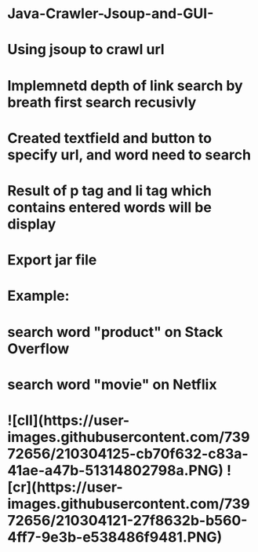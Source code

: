 # Java-Crawler-Jsoup-and-GUI-

<h1> Using jsoup to crawl url<h1>
<h1> Implemnetd depth of link search by breath first search recusivly<h1> 
<h1>  Created textfield and button to specify url, and word need to search<h1> 
<h1> Result of p tag and li tag which contains entered words will be display <h1> 
<h1> Export jar file <h1>

<h1> Example: <h1>
<h1> search word "product" on Stack Overflow <h1>



<h1> search word "movie" on Netflix <h1>
![cll](https://user-images.githubusercontent.com/73972656/210304125-cb70f632-c83a-41ae-a47b-51314802798a.PNG)
![cr](https://user-images.githubusercontent.com/73972656/210304121-27f8632b-b560-4ff7-9e3b-e538486f9481.PNG)
